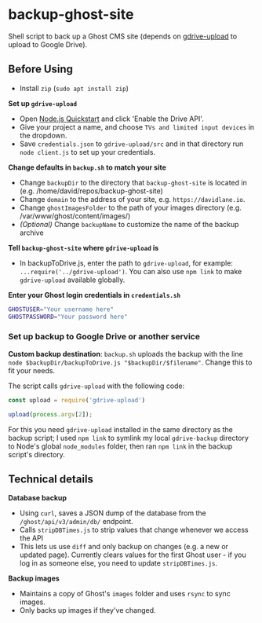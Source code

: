 # backup-ghost-site
Shell script to back up a Ghost CMS site (depends on [gdrive-upload](https://github.com/solarfl4re/gdrive-upload) to upload to Google Drive).

## Before Using
- Install `zip` (`sudo apt install zip`)

**Set up `gdrive-upload`**
- Open [Node.js Quickstart](https://developers.google.com/drive/api/v3/quickstart/nodejs) and click 'Enable the Drive API'.
- Give your project a name, and choose `TVs and limited input devices` in the dropdown.
- Save `credentials.json` to `gdrive-upload/src` and in that directory run `node client.js` to set up your credentials.

**Change defaults in `backup.sh` to match your site**
- Change `backupDir` to the directory that `backup-ghost-site` is located in (e.g. /home/david/repos/backup-ghost-site)
- Change `domain` to the address of your site, e.g. `https://davidlane.io`.
- Change `ghostImagesFolder` to the path of your images directory (e.g. /var/www/ghost/content/images/)
- _(Optional)_ Change `backupName` to customize the name of the backup archive

**Tell `backup-ghost-site` where `gdrive-upload` is**
- In backupToDrive.js, enter the path to `gdrive-upload`, for example: `...require('../gdrive-upload')`.
You can also use `npm link` to make `gdrive-upload` available globally.

**Enter your Ghost login credentials in `credentials.sh`**
````bash
GHOSTUSER="Your username here"
GHOSTPASSWORD="Your password here"
````

### Set up backup to Google Drive or another service

**Custom backup destination**:
`backup.sh` uploads the backup with the line `node $backupDir/backupToDrive.js "$backupDir/$filename"`. Change this to fit your needs.

The script calls `gdrive-upload` with the following code:
````js
const upload = require('gdrive-upload')

upload(process.argv[2]);
````
For this you need `gdrive-upload` installed in the same directory as the backup script; I used `npm link` to symlink my local `gdrive-backup` directory to Node's global `node_modules` folder, then ran `npm link` in the backup script's directory.


## Technical details
**Database backup**
- Using `curl`, saves a JSON dump of the database from the `/ghost/api/v3/admin/db/` endpoint.
- Calls `stripDBTimes.js` to strip values that change whenever we access the API
- This lets us use `diff` and only backup on changes (e.g. a new or updated page). Currently clears values for the first Ghost user - if you log in as someone else, you need to update `stripDBTimes.js`.

**Backup images**
- Maintains a copy of Ghost's `images` folder and uses `rsync` to sync images.
- Only backs up images if they've changed.
